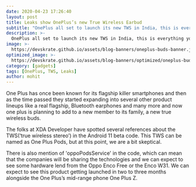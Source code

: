 ```yaml
---
date: 2020-04-23 17:26:40
layout: post
title: Leaks show OnePlus’s new True Wireless Earbud
subtitle: "OnePlus all set to launch its new TWS in India, this is everything you need to knowe"
description: >-
  OnePlus all set to launch its new TWS in India, this is everything you need to know
image: >-
  https://devskrate.github.io/assets/blog-banners/oneplus-buds-banner.jpg
optimized_image: >-
  https://devskrate.github.io/assets/blog-banners/optimized/oneplus-buds-banner.webp
category: [gadgets]
tags: [OnePlus, TWS, Leaks]
author: mohit
---
```


One Plus has once been known for its flagship killer smartphones and then as the time passed they started expanding into several other product lineups like a real flagship, Bluetooth earphones and many more and now one plus is planning to add to a new member to its family, a new true wireless buds.

The folks at XDA Developer have spotted several references about the TWS(‘true wireless stereo’) in the Android 11 beta code. This TWS can be named as One Plus Pods, but at this point, we are a bit skeptical.

There is also mention of 'oppoPodsService' in the code, which can mean that the companies will be sharing the technologies and we can expect to see some hardware lend from the Oppo Enco Free or the Enco W31. We can expect to see this product getting launched in two to three months alongside the One Plus’s mid-range phone One Plus Z.
